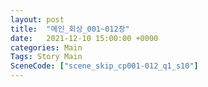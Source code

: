 ```yaml
---
layout: post
title:  "메인_회상_001~012장"
date:   2021-12-10 15:00:00 +0000
categories: Main
Tags: Story Main
SceneCode: ["scene_skip_cp001-012_q1_s10"]
---
```

